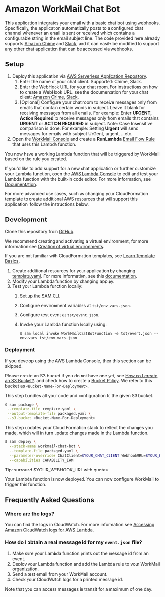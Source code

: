 # Amazon WorkMail Chat Bot
This application integrates your email with a basic chat bot using webhooks. Specifically, the application automatically posts to a configured chat channel whenever an email is sent or received which contains a configurable string in the email subject line. The code provided here already supports [Amazon Chime](https://aws.amazon.com/chime/) and [Slack](https://slack.com/), and it can easily be modified to support any other chat application that can be accessed via webhooks.

## Setup
1. Deploy this application via [AWS Serverless Application Repository](https://serverlessrepo.aws.amazon.com/applications/arn:aws:serverlessrepo:us-east-1:489970191081:applications~workmail-chat-bot-python).
    1. Enter the name of your chat client. Supported: Chime, Slack.
    2. Enter the WebHook URL for your chat room. For instructions on how to create a WebHook URL, see the documentation for your chat client: [Amazon Chime](https://docs.aws.amazon.com/chime/latest/ug/webhooks.html), [Slack](https://api.slack.com/incoming-webhooks#create_a_webhook).
    3. [Optional] Configure your chat room to receive messages only from emails that contain certain words in subject. Leave it blank for receiving messages from all emails. 
        For example: Enter **URGENT, Action Required** to receive messages only from emails that contains **URGENT** or **ACTION REQUIRED** in subject.
        Note: Case Insensitive comparison is done. For example: Setting **Urgent** will send messages for emails with subject UrGent, urgent, ...etc.
2. Open the [WorkMail Console](https://console.aws.amazon.com/workmail/) and create a **RunLambda** [Email Flow Rule](https://docs.aws.amazon.com/workmail/latest/adminguide/create-email-rules.html) that uses this Lambda function.

You now have a working Lambda function that will be triggered by WorkMail based on the rule you created.

If you'd like to add support for a new chat application or further customize your Lambda function, open the [AWS Lambda Console](https://us-east-1.console.aws.amazon.com/lambda/home?region=us-east-1#/functions) to edit and test your Lambda function with the built-in code editor. For more information, see [Documentation](https://docs.aws.amazon.com/lambda/latest/dg/code-editor.html).

For more advanced use cases, such as changing your CloudFormation template to create additional AWS resources that will support this application, follow the instructions below.

## Development
Clone this repository from [GitHub](https://github.com/aws-samples/amazon-workmail-lambda-templates).

We recommend creating and activating a virtual environment, for more information see [Creation of virtual environments](https://docs.python.org/3/library/venv.html).

If you are not familiar with CloudFormation templates, see [Learn Template Basics](https://docs.aws.amazon.com/AWSCloudFormation/latest/UserGuide/gettingstarted.templatebasics.html).

1. Create additional resources for your application by changing [template.yaml](https://github.com/aws-samples/amazon-workmail-lambda-templates/blob/master/workmail-chat-bot-python/template.yaml). For more information, see this [documentation](https://docs.aws.amazon.com/AWSCloudFormation/latest/UserGuide/template-reference.html).
2. Modify your Lambda function by changing [app.py](https://github.com/aws-samples/amazon-workmail-lambdas-templates/blob/master/workmail-chat-bot-python/src/app.py).
3. Test your Lambda function locally:
    1. [Set up the SAM CLI](https://aws.amazon.com/serverless/sam/).
    2. Configure environment variables at `tst/env_vars.json`.
    3. Configure test event at `tst/event.json`.
    4. Invoke your Lambda function locally using:
    
        `$ sam local invoke WorkMailChatBotFunction -e tst/event.json --env-vars tst/env_vars.json`


### Deployment
If you develop using the AWS Lambda Console, then this section can be skipped.

Please create an S3 bucket if you do not have one yet, see [How do I create an S3 Bucket?](https://docs.aws.amazon.com/AmazonS3/latest/user-guide/create-bucket.html).
and check how to create a [Bucket Policy](https://docs.aws.amazon.com/serverlessrepo/latest/devguide/serverlessrepo-how-to-publish.html#publishing-application-through-cli).
We refer to this bucket as `<Bucket-Name-For-Deployment>`.

This step bundles all your code and configuration to the given S3 bucket. 

```bash
$ sam package \
 --template-file template.yaml \
 --output-template-file packaged.yaml \
 --s3-bucket <Bucket-Name-For-Deployment>
```

This step updates your Cloud Formation stack to reflect the changes you made, which will in turn update changes made in the Lambda function.
```bash
$ sam deploy \
  --stack-name workmail-chat-bot \
  --template-file packaged.yaml \
  --parameter-overrides ChatClient=$YOUR_CHAT_CLIENT WebhookURL=$YOUR_WEBHOOK_URL ActiveWords=$OPTIONAL_ACTIVE_WORDS \
  --capabilities CAPABILITY_IAM
```

Tip: surround $YOUR_WEBHOOK_URL with quotes.

Your Lambda function is now deployed. You can now configure WorkMail to trigger this function.

## Frequently Asked Questions
### Where are the logs?
You can find the logs in CloudWatch. For more information see [Accessing Amazon CloudWatch logs for AWS Lambda](https://docs.aws.amazon.com/lambda/latest/dg/monitoring-cloudwatchlogs.html).

### How do I obtain a real message id for my `event.json` file?
1. Make sure your Lambda function prints out the message id from an event.
2. Deploy your Lambda function and add the Lambda rule to your WorkMail organization.
3. Send a test email from your WorkMail account.
4. Check your CloudWatch logs for a printed message id.

Note that you can access messages in transit for a maximum of one day.
